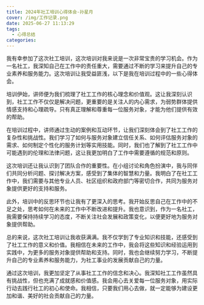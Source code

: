 ```yaml
---
title: 2024年社工培训心得体会-孙星月
cover: /img/工作记录.png
date: 2025-06-27 11:13:29
tags:
  - 心得总结
categories:
---
```


我有幸参加了这次社工培训，这次培训对我来说是一次非常宝贵的学习机会。作为一名社工，我深知自己在工作中的责任重大，需要通过不断的学习来提升自己的专业素养和服务能力。这次培训让我受益匪浅，以下是我在培训过程中的一些心得体会。

培训伊始，讲师便为我们梳理了社工工作的核心理念和价值观。这让我深刻认识到，社工工作不仅仅是解决问题，更重要的是关注人的内心需求，为弱势群体提供情感支持和心理疏导。只有真正理解和尊重每一位服务对象，才能为他们提供有效的帮助。

在培训过程中，讲师通过生动的案例和互动环节，让我们深刻体会到了社工工作的复杂性和挑战性。我们学习了如何与服务对象建立信任关系、如何评估服务对象的需求、如何制定个性化的服务计划等实用技能。同时，我们也了解到了社工工作中可能遇到的伦理和法律问题，这让我更加明白了工作中需要遵循的规范和原则。

这次培训还让我认识到了团队合作的重要性。在小组讨论和角色扮演中，我与同伴们共同分析问题、探讨解决方案，感受到了集体的智慧和力量。我明白了在社工工作中，我们需要与其他专业人员、社区组织和政府部门等密切合作，共同为服务对象提供更好的支持和服务。

此外，培训中的反思环节也让我有了更深入的思考。我开始反思自己在工作中的不足之处，思考如何在未来的工作中不断改进和提升。我也意识到，作为一名社工，我需要保持持续学习的态度，不断关注社会发展和政策变化，以便更好地为服务对象提供帮助。

总的来说，这次社工培训让我收获满满。我不仅学到了专业知识和技能，还感受到了社工工作的意义和价值。我相信在未来的工作中，我会将这些知识和经验运用到实践中，为更多的服务对象提供帮助和支持。同时，我也会继续努力学习，不断提升自己的专业素养和服务能力，为社工事业的发展贡献自己的力量。

通过这次培训，我更加坚定了从事社工工作的信念和决心。我深知社工工作虽然具有挑战性，但也充满了成就感和价值感。我会用心去关爱每一位服务对象，用实际行动去践行社工的初心和使命。我相信，只要我们用心去做，就一定能够为建设更加和谐、美好的社会贡献自己的力量。
